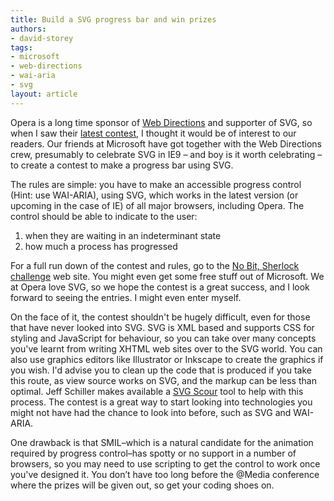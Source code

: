 ```yaml
---
title: Build a SVG progress bar and win prizes
authors:
- david-storey
tags:
- microsoft
- web-directions
- wai-aria
- svg
layout: article
---
```

<p>Opera is a long time sponsor of <a href="http://atmedia.webdirections.org/">Web Directions</a> and supporter of SVG, so when I saw their <a href="http://nobitsherlock.com/">latest contest</a>, I thought it would be of interest to our readers. Our friends at Microsoft have got together with the Web Directions crew, presumably to celebrate SVG in IE9 – and boy is it worth celebrating – to create a contest to make a progress bar using SVG.</p>

<p>The rules are simple: you have to make an accessible progress control (Hint: use WAI-ARIA), using SVG, which works in the latest version (or upcoming in the case of IE) of all major browsers, including Opera. The control should be able to indicate to the user:</p>

<ol>
    <li>when they are waiting in an indeterminant state</li>
    <li>how much a process has progressed</li>
</ol>

<p>For a full run down of the contest and rules, go to the <a href="http://nobitsherlock.com/">No Bit, Sherlock challenge</a> web site. You might even get some free stuff out of Microsoft. We at Opera love SVG, so we hope the contest is a great success, and I look forward to seeing the entries. I might even enter myself.</p>

<p>On the face of it, the contest shouldn&#39;t be hugely difficult, even for those that have never looked into SVG. SVG is XML based and supports CSS for styling and JavaScript for behaviour, so you can take over many concepts you&#39;ve learnt from writing XHTML web sites over to the SVG world. You can also use graphics editors like Illustrator or Inkscape to create the graphics if you wish. I&#39;d advise you to clean up the code that is produced if you take this route, as view source works on SVG, and the markup can be less than optimal. Jeff Schiller makes available a <a href="http://www.codedread.com/scour/">SVG Scour</a> tool to help with this process. The contest is a great way to start looking into technologies you might not have had the chance to look into before, such as SVG and WAI-ARIA.</p>

<p> One drawback is that SMIL–which is a natural candidate for the animation required by  progress control–has spotty or no support in a number of browsers, so you may need to use scripting to get the control to work once you&#39;ve designed it. You don’t have too long before the @Media conference where the prizes will be given out, so get your coding shoes on.</p>


